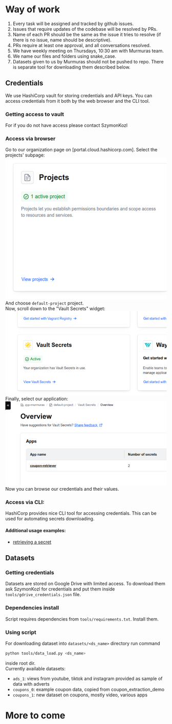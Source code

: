 # Way of work
1. Every task will be assigned and tracked by github issues.
2. Issues that require updates of the codebase will be resolved by PRs.
3. Name of each PR should be the same as the issue it tries to resolve (if there is no issue, name should be descriptive).
4. PRs require at least one approval, and all conversations resolved.
5. We have weekly meeting on Thursdays, 10:30 am with Murmuras team.
6. We name our files and folders using snake_case.
7. Datasets given to us by Murmuras should not be pushed to repo. There is separate tool for downloading them described below.
## Credentials
We use HashiCorp vault for storing credentials and API keys. You can access credentials from it both by the web browser and the CLI tool.
### Getting access to vault
For if you do not have access please contact SzymonKozl
### Access via browser
Go to our organization page on [portal.cloud.hashicorp.com]. Select the projects' subpage:
![image](readme_images/hashicorp_browser_1.png)
And choose `default-project` project.</br>
Now, scroll down to the "Vault Secrets" widget:
![image](readme_images/hashicorp_browser_2.png)
Finally, select our application:
![image](readme_images/hashicorp_browser_3.png)
Now you can browse our credentials and their values.
### Access via CLI:
HashiCorp provides nice CLI tool for accessing credentials. This can be used for automating secrets downloading.</br>
#### Additional usage examples:
* [retrieving a secret](https://developer.hashicorp.com/hcp/tutorials/get-started-hcp-vault-secrets/hcp-vault-secrets-retrieve-secret)
## Datasets
### Getting credentials
Datasets are stored on Google Drive with limited access. To download them ask SzymonKozl for credentials and put them inside `tools/gdrive_credentials.json` file.
### Dependencies install
Script requires dependencies from `tools/requirements.txt`. Install them.
### Using script
For downloading dataset into `datasets/<ds_name>` directory run command
```bash
python tools/data_load.py <ds_name>
```
inside root dir. </br>
Currently available datasets:
* `ads_1`: views from youtube, tiktok and instagram provided as sample of data with adverts
* `coupons_0`: example coupon data, copied from coupon_extraction_demo
* `coupons_1`: new dataset on coupons, mostly video, various apps

# More to come